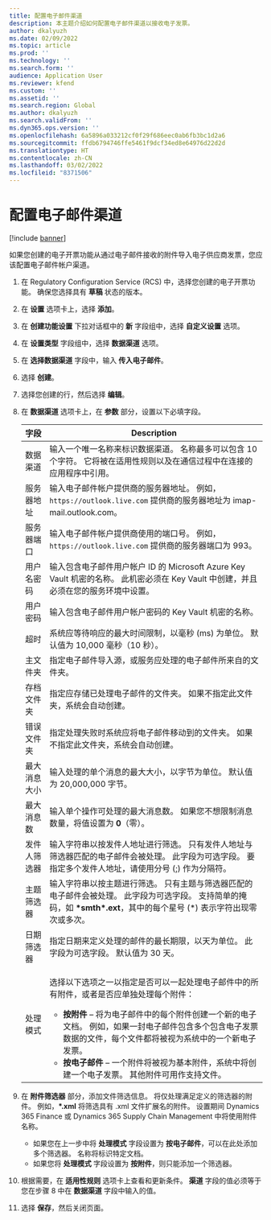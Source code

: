 ```yaml
---
title: 配置电子邮件渠道
description: 本主题介绍如何配置电子邮件渠道以接收电子发票。
author: dkalyuzh
ms.date: 02/09/2022
ms.topic: article
ms.prod: ''
ms.technology: ''
ms.search.form: ''
audience: Application User
ms.reviewer: kfend
ms.custom: ''
ms.assetid: ''
ms.search.region: Global
ms.author: dkalyuzh
ms.search.validFrom: ''
ms.dyn365.ops.version: ''
ms.openlocfilehash: 6a5896a033212cf0f29f686eec0ab6fb3bc1d2a6
ms.sourcegitcommit: ffdb6794746ffe5461f9dcf34ed8e64976d22d2d
ms.translationtype: HT
ms.contentlocale: zh-CN
ms.lasthandoff: 03/02/2022
ms.locfileid: "8371506"
---
```

# <a name="configure-an-email-channel"></a>配置电子邮件渠道

[!include [banner](../includes/banner.md)]

如果您创建的电子开票功能从通过电子邮件接收的附件导入电子供应商发票，您应该配置电子邮件帐户渠道。

1. 在 Regulatory Configuration Service (RCS) 中，选择您创建的电子开票功能。 确保您选择具有 **草稿** 状态的版本。
2. 在 **设置** 选项卡上，选择 **添加**。
3. 在 **创建功能设置** 下拉对话框中的 **新** 字段组中，选择 **自定义设置** 选项。
4. 在 **设置类型** 字段组中，选择 **数据渠道** 选项。
5. 在 **选择数据渠道** 字段中，输入 **传入电子邮件**。
6. 选择 **创建**。
7. 选择您创建的行，然后选择 **编辑**。
8. 在 **数据渠道** 选项卡上，在 **参数** 部分，设置以下必填字段。

    | 字段                | Description |
    |----------------------|-------------|
    | 数据渠道         | 输入一个唯一名称来标识数据渠道。 名称最多可以包含 10 个字符。 它将被在适用性规则以及在通信过程中在连接的应用程序中引用。 |
    | 服务器地址       | 输入电子邮件帐户提供商的服务器地址。 例如，`https://outlook.live.com` 提供商的服务器地址为 imap-mail.outlook.com。 |
    | 服务器端口          | 输入电子邮件帐户提供商使用的端口号。 例如，`https://outlook.live.com` 提供商的服务器端口为 993。 |
    | 用户名密码     | 输入包含电子邮件用户帐户 ID 的 Microsoft Azure Key Vault 机密的名称。 此机密必须在 Key Vault 中创建，并且必须在您的服务环境中设置。 |
    | 用户密码 | 输入包含电子邮件用户帐户密码的 Key Vault 机密的名称。 |
    | 超时              | 系统应等待响应的最大时间限制，以毫秒 (ms) 为单位。 默认值为 10,000 毫秒（10 秒）。 |
    | 主文件夹          | 指定电子邮件导入源，或服务应处理的电子邮件所来自的文件夹。 |
    | 存档文件夹       | 指定应存储已处理电子邮件的文件夹。 如果不指定此文件夹，系统会自动创建。 |
    | 错误文件夹         | 指定处理失败时系统应将电子邮件移动到的文件夹。 如果不指定此文件夹，系统会自动创建。 |
    | 最大消息大小     | 输入处理的单个消息的最大大小，以字节为单位。 默认值为 20,000,000 字节。 |
    | 最大消息数   | 输入单个操作可处理的最大消息数。 如果您不想限制消息数量，将值设置为 **0**（零）。 |
    | 发件人筛选器          | 输入字符串以按发件人地址进行筛选。 只有发件人地址与筛选器匹配的电子邮件会被处理。 此字段为可选字段。 要指定多个发件人地址，请使用分号 (;) 作为分隔符。 |
    | 主题筛选器       | 输入字符串以按主题进行筛选。 只有主题与筛选器匹配的电子邮件会被处理。 此字段为可选字段。 支持简单的掩码，如 **\*smth\*.ext**，其中的每个星号 (\*) 表示字符出现零次或多次。 |
    | 日期筛选器          | 指定日期来定义处理的邮件的最长期限，以天为单位。 此字段为可选字段。 默认值为 30 天。 |
    | 处理模式      | <p>选择以下选项之一以指定是否可以一起处理电子邮件中的所有附件，或者是否应单独处理每个附件：</p><ul><li><b>按附件</b> – 将为电子邮件中的每个附件创建一个新的电子文档。 例如，如果一封电子邮件包含多个包含电子发票数据的文件，每个文件都将被视为系统中的一个新电子发票。</li><li><b>按电子邮件</b> – 一个附件将被视为基本附件，系统中将创建一个电子发票。 其他附件可用作支持文件。</li></ul> |

9. 在 **附件筛选器** 部分，添加文件筛选信息。 将仅处理满足定义的筛选器的附件。 例如，**\*.xml** 将筛选具有 .xml 文件扩展名的附件。 设置期间 Dynamics 365 Finance 或 Dynamics 365 Supply Chain Management 中将使用附件名称。

    - 如果您在上一步中将 **处理模式** 字段设置为 **按电子邮件**，可以在此处添加多个筛选器。 名称将标识特定文档。
    - 如果您将 **处理模式** 字段设置为 **按附件**，则只能添加一个筛选器。

10. 根据需要，在 **适用性规则** 选项卡上查看和更新条件。 **渠道** 字段的值必须等于您在步骤 8 中在 **数据渠道** 字段中输入的值。
11. 选择 **保存**，然后关闭页面。
